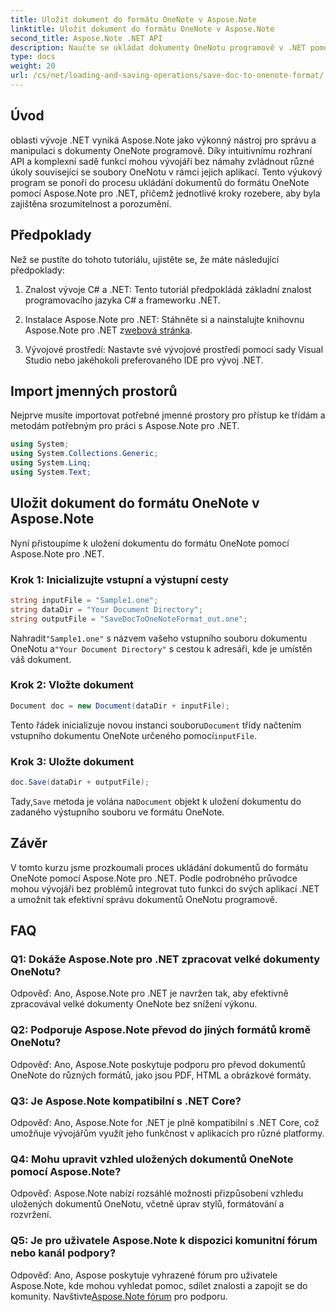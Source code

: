 ```yaml
---
title: Uložit dokument do formátu OneNote v Aspose.Note
linktitle: Uložit dokument do formátu OneNote v Aspose.Note
second_title: Aspose.Note .NET API
description: Naučte se ukládat dokumenty OneNotu programově v .NET pomocí Aspose.Note. Výukový program krok za krokem včetně příkladů kódu.
type: docs
weight: 20
url: /cs/net/loading-and-saving-operations/save-doc-to-onenote-format/
---
```

## Úvod

oblasti vývoje .NET vyniká Aspose.Note jako výkonný nástroj pro správu a manipulaci s dokumenty OneNote programově. Díky intuitivnímu rozhraní API a komplexní sadě funkcí mohou vývojáři bez námahy zvládnout různé úkoly související se soubory OneNotu v rámci jejich aplikací. Tento výukový program se ponoří do procesu ukládání dokumentů do formátu OneNote pomocí Aspose.Note pro .NET, přičemž jednotlivé kroky rozebere, aby byla zajištěna srozumitelnost a porozumění.

## Předpoklady

Než se pustíte do tohoto tutoriálu, ujistěte se, že máte následující předpoklady:

1. Znalost vývoje C# a .NET: Tento tutoriál předpokládá základní znalost programovacího jazyka C# a frameworku .NET.

2.  Instalace Aspose.Note pro .NET: Stáhněte si a nainstalujte knihovnu Aspose.Note pro .NET z[webová stránka](https://releases.aspose.com/note/net/).

3. Vývojové prostředí: Nastavte své vývojové prostředí pomocí sady Visual Studio nebo jakéhokoli preferovaného IDE pro vývoj .NET.

## Import jmenných prostorů

Nejprve musíte importovat potřebné jmenné prostory pro přístup ke třídám a metodám potřebným pro práci s Aspose.Note pro .NET.

```csharp
using System;
using System.Collections.Generic;
using System.Linq;
using System.Text;
```

## Uložit dokument do formátu OneNote v Aspose.Note

Nyní přistoupíme k uložení dokumentu do formátu OneNote pomocí Aspose.Note pro .NET.

### Krok 1: Inicializujte vstupní a výstupní cesty

```csharp
string inputFile = "Sample1.one";
string dataDir = "Your Document Directory";
string outputFile = "SaveDocToOneNoteFormat_out.one";
```

 Nahradit`"Sample1.one"` s názvem vašeho vstupního souboru dokumentu OneNotu a`"Your Document Directory"` s cestou k adresáři, kde je umístěn váš dokument.

### Krok 2: Vložte dokument

```csharp
Document doc = new Document(dataDir + inputFile);
```

 Tento řádek inicializuje novou instanci souboru`Document` třídy načtením vstupního dokumentu OneNote určeného pomocí`inputFile`.

### Krok 3: Uložte dokument

```csharp
doc.Save(dataDir + outputFile);
```

 Tady,`Save` metoda je volána na`Document` objekt k uložení dokumentu do zadaného výstupního souboru ve formátu OneNote.

## Závěr

V tomto kurzu jsme prozkoumali proces ukládání dokumentů do formátu OneNote pomocí Aspose.Note pro .NET. Podle podrobného průvodce mohou vývojáři bez problémů integrovat tuto funkci do svých aplikací .NET a umožnit tak efektivní správu dokumentů OneNotu programově.

## FAQ

### Q1: Dokáže Aspose.Note pro .NET zpracovat velké dokumenty OneNotu?

Odpověď: Ano, Aspose.Note pro .NET je navržen tak, aby efektivně zpracovával velké dokumenty OneNote bez snížení výkonu.

### Q2: Podporuje Aspose.Note převod do jiných formátů kromě OneNotu?

Odpověď: Ano, Aspose.Note poskytuje podporu pro převod dokumentů OneNote do různých formátů, jako jsou PDF, HTML a obrázkové formáty.

### Q3: Je Aspose.Note kompatibilní s .NET Core?

Odpověď: Ano, Aspose.Note for .NET je plně kompatibilní s .NET Core, což umožňuje vývojářům využít jeho funkčnost v aplikacích pro různé platformy.

### Q4: Mohu upravit vzhled uložených dokumentů OneNote pomocí Aspose.Note?

Odpověď: Aspose.Note nabízí rozsáhlé možnosti přizpůsobení vzhledu uložených dokumentů OneNotu, včetně úprav stylů, formátování a rozvržení.

### Q5: Je pro uživatele Aspose.Note k dispozici komunitní fórum nebo kanál podpory?

 Odpověď: Ano, Aspose poskytuje vyhrazené fórum pro uživatele Aspose.Note, kde mohou vyhledat pomoc, sdílet znalosti a zapojit se do komunity. Navštivte[Aspose.Note fórum](https://forum.aspose.com/c/note/28) pro podporu.